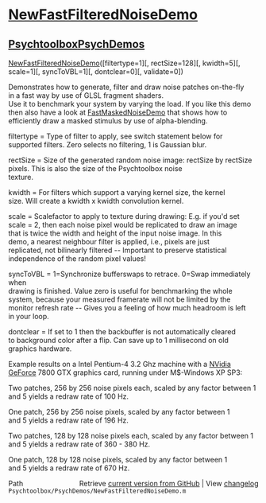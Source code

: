 # [NewFastFilteredNoiseDemo](NewFastFilteredNoiseDemo)
## [Psychtoolbox](Psychtoolbox)[PsychDemos](PsychDemos)

[NewFastFilteredNoiseDemo](NewFastFilteredNoiseDemo)([filtertype=1][, rectSize=128][, kwidth=5][, scale=1][, syncToVBL=1][, dontclear=0][, validate=0])  
  
Demonstrates how to generate, filter and draw noise patches on-the-fly   
in a fast way by use of GLSL fragment shaders.  
Use it to benchmark your system by varying the load. If you like this demo  
then also have a look at [FastMaskedNoiseDemo](FastMaskedNoiseDemo) that shows how to  
efficiently draw a masked stimulus by use of alpha-blending.  
  
filtertype = Type of filter to apply, see switch statement below for  
supported filters. Zero selects no filtering, 1 is Gaussian blur.  
  
rectSize = Size of the generated random noise image: rectSize by rectSize  
           pixels. This is also the size of the Psychtoolbox noise  
           texture.  
  
kwidth = For filters which support a varying kernel size, the kernel  
size. Will create a kwidth x kwidth convolution kernel.  
  
scale = Scalefactor to apply to texture during drawing: E.g. if you'd set  
scale = 2, then each noise pixel would be replicated to draw an image  
that is twice the width and height of the input noise image. In this  
demo, a nearest neighbour filter is applied, i.e., pixels are just  
replicated, not bilinearly filtered -- Important to preserve statistical  
independence of the random pixel values!  
  
syncToVBL = 1=Synchronize bufferswaps to retrace. 0=Swap immediately when  
drawing is finished. Value zero is useful for benchmarking the whole  
system, because your measured framerate will not be limited by the  
monitor refresh rate -- Gives you a feeling of how much headroom is left  
in your loop.  
  
dontclear = If set to 1 then the backbuffer is not automatically cleared  
to background color after a flip. Can save up to 1 millisecond on old  
graphics hardware.  
  
Example results on a Intel Pentium-4 3.2 Ghz machine with a [NVidia](NVidia)  
[GeForce](GeForce) 7800 GTX graphics card, running under M$-Windows XP SP3:  
  
Two patches, 256 by 256 noise pixels each, scaled by any factor between 1  
and 5 yields a redraw rate of 100 Hz.  
  
One patch, 256 by 256 noise pixels, scaled by any factor between 1  
and 5 yields a redraw rate of 196 Hz.  
  
Two patches, 128 by 128 noise pixels each, scaled by any factor between 1  
and 5 yields a redraw rate of 360 - 380 Hz.  
  
One patch, 128 by 128 noise pixels, scaled by any factor between 1  
and 5 yields a redraw rate of 670 Hz.  




<div class="code_header" style="text-align:right;">
  <span style="float:left;">Path&nbsp;&nbsp;</span> <span class="counter">Retrieve <a href=
  "https://raw.github.com/Psychtoolbox-3/Psychtoolbox-3/beta/Psychtoolbox/PsychDemos/NewFastFilteredNoiseDemo.m">current version from GitHub</a> | View <a href=
  "https://github.com/Psychtoolbox-3/Psychtoolbox-3/commits/beta/Psychtoolbox/PsychDemos/NewFastFilteredNoiseDemo.m">changelog</a></span>
</div>
<div class="code">
  <code>Psychtoolbox/PsychDemos/NewFastFilteredNoiseDemo.m</code>
</div>


